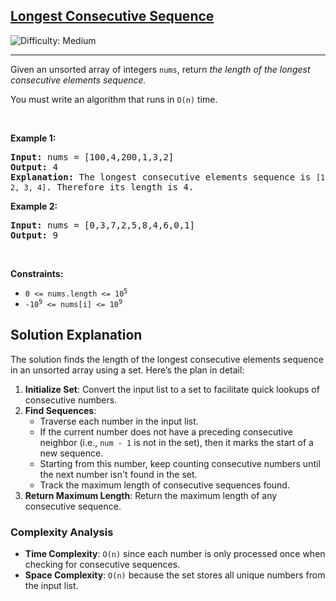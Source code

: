 <h2><a href="https://leetcode.com/problems/longest-consecutive-sequence">Longest Consecutive Sequence</a></h2> <img src='https://img.shields.io/badge/Difficulty-Medium-orange' alt='Difficulty: Medium' /><hr><p>Given an unsorted array of integers <code>nums</code>, return <em>the length of the longest consecutive elements sequence.</em></p>

<p>You must write an algorithm that runs in&nbsp;<code>O(n)</code>&nbsp;time.</p>

<p>&nbsp;</p>
<p><strong class="example">Example 1:</strong></p>

<pre>
<strong>Input:</strong> nums = [100,4,200,1,3,2]
<strong>Output:</strong> 4
<strong>Explanation:</strong> The longest consecutive elements sequence is <code>[1, 2, 3, 4]</code>. Therefore its length is 4.
</pre>

<p><strong class="example">Example 2:</strong></p>

<pre>
<strong>Input:</strong> nums = [0,3,7,2,5,8,4,6,0,1]
<strong>Output:</strong> 9
</pre>

<p>&nbsp;</p>
<p><strong>Constraints:</strong></p>

<ul>
	<li><code>0 &lt;= nums.length &lt;= 10<sup>5</sup></code></li>
	<li><code>-10<sup>9</sup> &lt;= nums[i] &lt;= 10<sup>9</sup></code></li>
</ul>

## Solution Explanation

The solution finds the length of the longest consecutive elements sequence in an unsorted array using a set. Here’s the plan in detail:

1. **Initialize Set**: Convert the input list to a set to facilitate quick lookups of consecutive numbers.
2. **Find Sequences**:
    - Traverse each number in the input list.
    - If the current number does not have a preceding consecutive neighbor (i.e., `num - 1` is not in the set), then it marks the start of a new sequence.
    - Starting from this number, keep counting consecutive numbers until the next number isn't found in the set.
    - Track the maximum length of consecutive sequences found.
3. **Return Maximum Length**: Return the maximum length of any consecutive sequence.

### Complexity Analysis

- **Time Complexity**: `O(n)` since each number is only processed once when checking for consecutive sequences.
- **Space Complexity**: `O(n)` because the set stores all unique numbers from the input list.

